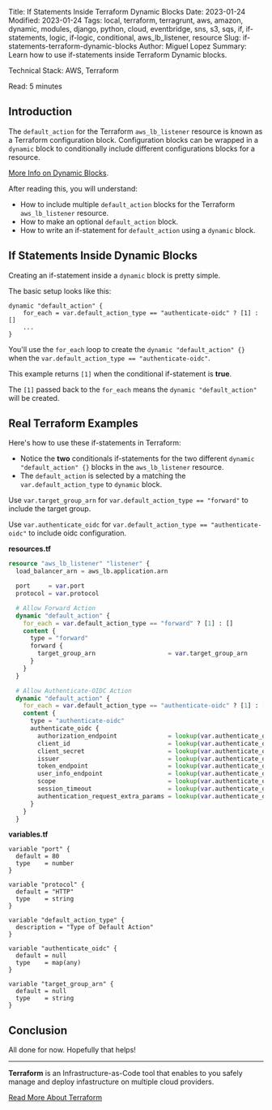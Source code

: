 Title: If Statements Inside Terraform Dynamic Blocks 
Date: 2023-01-24
Modified: 2023-01-24
Tags: local, terraform, terragrunt, aws, amazon, dynamic, modules, django, python, cloud, eventbridge, sns, s3, sqs, if, if-statements, logic, if-logic, conditional, aws_lb_listener, resource
Slug: if-statements-terraform-dynamic-blocks
Author: Miguel Lopez
Summary: Learn how to use if-statements inside Terraform Dynamic blocks.

Technical Stack: AWS, Terraform

Read: 5 minutes

## Introduction

The `default_action` for the Terraform `aws_lb_listener` resource is known as a Terraform configuration block. Configuration blocks can be wrapped in a `dynamic` block to conditionally include different configurations blocks for a resource.

[More Info on Dynamic Blocks](https://developer.hashicorp.com/terraform/language/expressions/dynamic-blocks).

After reading this, you will understand: 

- How to include multiple `default_action` blocks for the Terraform `aws_lb_listener` resource.
- How to make an optional `default_action` block.
- How to write an if-statement for `default_action` using a `dynamic` block.

## If Statements Inside Dynamic Blocks

Creating an if-statement inside a `dynamic` block is pretty simple.

The basic setup looks like this:
```
dynamic "default_action" {
    for_each = var.default_action_type == "authenticate-oidc" ? [1] : []
    ...
}
```
 You'll use the `for_each` loop to create the `dynamic "default_action" {}` when the `var.default_action_type == "authenticate-oidc"`.
 
 This example returns `[1]` when the conditional if-statement is **true**.
 
 The `[1]` passed back to the `for_each` means the `dynamic "default_action"` will be created.

## Real Terraform Examples

Here's how to use these if-statements in Terraform:

- Notice the **two** conditionals if-statements for the two different `dynamic "default_action" {}` blocks in the `aws_lb_listener` resource. 
- The `default_action` is selected by a matching the `var.default_action_type` to `dynamic` block.

Use `var.target_group_arn` for `var.default_action_type == "forward"` to include the target group.

Use `var.authenticate_oidc` for `var.default_action_type == "authenticate-oidc"` to include oidc configuration.

**resources.tf**
```terraform
resource "aws_lb_listener" "listener" {
  load_balancer_arn = aws_lb.application.arn

  port     = var.port
  protocol = var.protocol

  # Allow Forward Action
  dynamic "default_action" {
    for_each = var.default_action_type == "forward" ? [1] : []
    content {
      type = "forward"
      forward {
        target_group_arn                    = var.target_group_arn
      }
    }
  }

  # Allow Authenticate-OIDC Action
  dynamic "default_action" {
    for_each = var.default_action_type == "authenticate-oidc" ? [1] : []
    content {
      type = "authenticate-oidc"
      authenticate_oidc {
        authorization_endpoint              = lookup(var.authenticate_oidc, "authorization_endpoint")
        client_id                           = lookup(var.authenticate_oidc, "client_id")
        client_secret                       = lookup(var.authenticate_oidc, "client_secret")
        issuer                              = lookup(var.authenticate_oidc, "issuer")
        token_endpoint                      = lookup(var.authenticate_oidc, "token_endpoint")
        user_info_endpoint                  = lookup(var.authenticate_oidc, "user_info_endpoint")
        scope                               = lookup(var.authenticate_oidc, "scope", null)
        session_timeout                     = lookup(var.authenticate_oidc, "session_timeout", 2628000)
        authentication_request_extra_params = lookup(var.authenticate_oidc, "authentication_request_extra_params", null)
      }
    }
  }
```

**variables.tf**
```
variable "port" {
  default = 80
  type    = number
}

variable "protocol" {
  default = "HTTP"
  type    = string
}

variable "default_action_type" {
  description = "Type of Default Action"
}

variable "authenticate_oidc" {
  default = null
  type    = map(any)
}

variable "target_group_arn" {
  default = null
  type    = string
}
```

## Conclusion

All done for now. Hopefully that helps!

-----------

**Terraform** is an Infrastructure-as-Code tool that enables to you safely manage and deploy infastructure on multiple cloud providers. 

[Read More About Terraform](https://registry.terraform.io/providers/hashicorp/aws/latest/docs)
